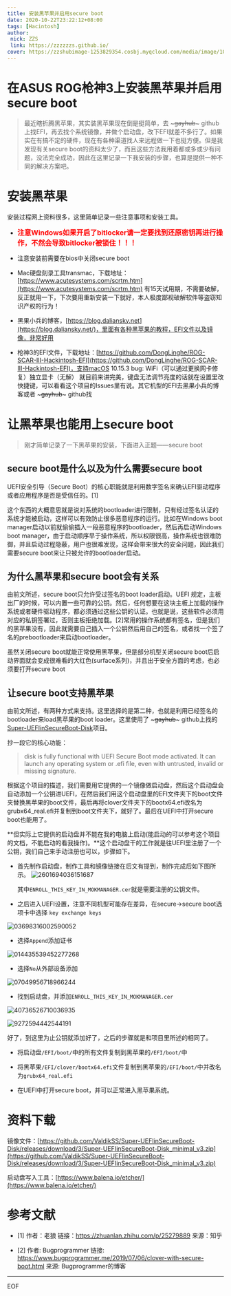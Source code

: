```yaml
---
title: 安装黑苹果并启用secure boot
date: 2020-10-22T23:22:12+08:00
tags: [Hacintosh]
author: 
 nick: ZZS
 link: https://zzzzzzs.github.io/
cover: https://zzshubimage-1253829354.cosbj.myqcloud.com/media/image/10880134416723042.jpg
---
```


# 在ASUS ROG枪神3上安装黑苹果并启用secure boot

> 最近瞎折腾黑苹果，其实装黑苹果现在倒是挺简单，去 ~~~gayhub~~~ github上找EFI，再去找个系统镜像，并做个启动盘，改下EFI就差不多行了。如果实在有搞不定的硬件，现在有各种渠道找人来远程做一下也挺方便。但是我发现有关secure boot的资料太少了，而且这些方法我用着都或多或少有问题，没法完全成功，因此在这里记录一下我安装的步骤，也算是提供一种不同的解决方案吧。

# 安装黑苹果

安装过程网上资料很多，这里简单记录一些注意事项和安装工具。

* <font color=#ff0000 size=3>**注意Windows如果开启了bitlocker请一定要找到还原密钥再进行操作，不然会导致bitlocker被锁住！！！**</font> 

* 注意安装前需要在bios中关闭secure boot

* Mac硬盘刻录工具transmac，下载地址：[https://www.acutesystems.com/scrtm.htm](https://www.acutesystems.com/scrtm.htm) 有15天试用期，不需要破解，反正就用一下，下次要用重新安装一下就好，本人极度鄙视破解软件等盗窃知识产权的行为！

* 黑果小兵的博客，[https://blog.daliansky.net](https://blog.daliansky.net/)，里面有各种黑苹果的教程，EFI文件以及镜像，非常好用

* 枪神3的EFI文件，下载地址：[https://github.com/DongLinghe/ROG-SCAR-III-Hackintosh-EFI](https://github.com/DongLinghe/ROG-SCAR-III-Hackintosh-EFI)，支持macOS 10.15.3 bug: WiFi（可以通过更换网卡修复）独立显卡（无解） 就目前来讲完美，键盘无法调节亮度的话就在设置里改快捷键，可以看看这个项目的Issues里有说。其它机型的EFI去黑果小兵的博客或者 ~~~gayhub~~~ github找

# 让黑苹果也能用上secure boot

> 刚才简单记录了一下黑苹果的安装，下面进入正题——secure boot

## secure boot是什么以及为什么需要secure boot

UEFI安全引导（Secure Boot）的核心职能就是利用数字签名来确认EFI驱动程序或者应用程序是否是受信任的。[1]

这个东西的大概意思就是说对系统的bootloader进行限制，只有经过签名认证的系统才能被启动，这样可以有效防止很多恶意程序的运行。比如在Windows boot manager启动以前就偷偷插入一段恶意程序的bootloader，然后再启动Windows boot manager，由于启动顺序早于操作系统，所以权限很高，操作系统也很难防御，并且启动过程隐蔽，用户也很难发现，这样会带来很大的安全问题，因此我们需要secure boot来让只被允许的bootloader启动。



## 为什么黑苹果和secure boot会有关系

由前文所述，secure boot只允许受过签名的boot loader启动。UEFI 规定，主板出厂的时候，可以内置一些可靠的公钥。然后，任何想要在这块主板上加载的操作系统或者硬件驱动程序，都必须通过这些公钥的认证。也就是说，这些软件必须用对应的私钥签署过，否则主板拒绝加载。[2]常用的操作系统都有签名，但是我们的黑苹果没有，因此就需要自己插入一个公钥然后用自己的签名，或者找一个签了名的prebootloader来启动bootloader。

虽然关闭secure boot就能正常使用黑苹果，但是部分机型关闭secure boot后启动界面就会变成很难看的大红色(surface系列)，并且出于安全方面的考虑，也必须要打开secure boot

## 让secure boot支持黑苹果

由前文所述，有两种方式来支持。这里选择的是第二种，也就是利用已经签名的bootloader来load黑苹果的boot loader。这里使用了 ~~~gayhub~~~ github上找的[Super-UEFIinSecureBoot-Disk](https://github.com/ValdikSS/Super-UEFIinSecureBoot-Disk)项目。

抄一段它的核心功能：
> disk is fully functional with UEFI Secure Boot mode activated. It can launch any operating system or .efi file, even with untrusted, invalid or missing signature.

根据这个项目的描述，我们需要用它提供的一个镜像做启动盘，然后这个启动盘会自动添加一个公钥进UEFI，在然后我们用这个启动盘里的EFI文件夹下的boot文件夹替换黑苹果的boot文件，最后再将clover文件夹下的bootx64.efi改名为grubx64_real.efi并复制到boot文件夹下，就好了。最后在UEFI中打开secure boot也能用了。

**但实际上它提供的启动盘并不能在我的电脑上启动(能启动的可以参考这个项目的文档，不能启动的看我操作)。**这个启动盘干的工作就是往UEFI里注册了一个公钥，我们自己来手动注册也可以，步骤如下。


* 首先制作启动盘，制作工具和镜像链接在后文有提到，制作完成后如下图所示。
![2601694036151687](https://zzshubimage-1253829354.cosbj.myqcloud.com/media/image/2601694036151687.jpg)

  其中``ENROLL_THIS_KEY_IN_MOKMANAGER.cer``就是需要注册的公钥文件。

* 之后进入UEFI设置，注意不同机型可能存在差异，在secure->secure boot选项卡中选择 ``key exchange keys``

![03698316002590052](https://zzshubimage-1253829354.cosbj.myqcloud.com/media/image/03698316002590052.jpg)

* 选择``Append``添加证书

![014435539452277268](https://zzshubimage-1253829354.cosbj.myqcloud.com/media/image/014435539452277268.jpg)

* 选择``No``从外部设备添加

![07049956718966244](https://zzshubimage-1253829354.cosbj.myqcloud.com/media/image/07049956718966244.jpg)

* 找到启动盘，并添加``ENROLL_THIS_KEY_IN_MOKMANAGER.cer``

![40736526710036935](https://zzshubimage-1253829354.cosbj.myqcloud.com/media/image/40736526710036935.jpg)

![9272594442544191](https://zzshubimage-1253829354.cosbj.myqcloud.com/media/image/9272594442544191.jpg)

好了，到这里为止公钥就添加好了，之后的步骤就是和项目里所述的相同了。

* 将启动盘``/EFI/boot/``中的所有文件复制到黑苹果的``/EFI/boot/``中

* 将黑苹果``/EFI/clover/bootx64.efi``文件复制到黑苹果的``/EFI/boot/``中并改名为``grubx64_real.efi``

* 在UEFI中打开secure boot，并可以正常进入黑苹果系统。

# 资料下载

镜像文件：[https://github.com/ValdikSS/Super-UEFIinSecureBoot-Disk/releases/download/3/Super-UEFIinSecureBoot-Disk_minimal_v3.zip](https://github.com/ValdikSS/Super-UEFIinSecureBoot-Disk/releases/download/3/Super-UEFIinSecureBoot-Disk_minimal_v3.zip)

启动盘写入工具：[https://www.balena.io/etcher/](https://www.balena.io/etcher/)

# 参考文献

* [1] 作者：老狼
链接：https://zhuanlan.zhihu.com/p/25279889
来源：知乎

* [2] 作者: Bugprogrammer
链接: https://www.bugprogrammer.me/2019/07/06/clover-with-secure-boot.html
来源: Bugprogrammer的博客

***
EOF
